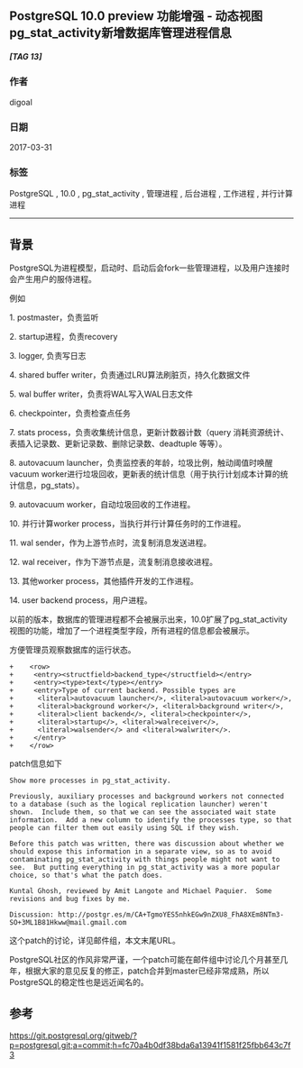 ## PostgreSQL 10.0 preview 功能增强 - 动态视图pg_stat_activity新增数据库管理进程信息  
##### [TAG 13]
                      
### 作者                         
digoal                 
                  
### 日期                                                                                     
2017-03-31                
                     
### 标签                  
PostgreSQL , 10.0 , pg_stat_activity , 管理进程 , 后台进程 , 工作进程 , 并行计算进程       
                                                                                        
----                                                                                  
                                                                                           
## 背景              
PostgreSQL为进程模型，启动时、启动后会fork一些管理进程，以及用户连接时会产生用户的服侍进程。  
  
例如  
  
1\. postmaster，负责监听  
  
2\. startup进程，负责recovery  
  
3\. logger, 负责写日志  
  
4\. shared buffer writer，负责通过LRU算法刷脏页，持久化数据文件  
  
5\. wal buffer writer，负责将WAL写入WAL日志文件  
  
6\. checkpointer，负责检查点任务  
  
7\. stats process，负责收集统计信息，更新计数器计数（query 消耗资源统计、表插入记录数、更新记录数、删除记录数、deadtuple 等等）。  
  
8\. autovacuum launcher，负责监控表的年龄，垃圾比例，触动阈值时唤醒vacuum worker进行垃圾回收，更新表的统计信息（用于执行计划成本计算的统计信息，pg_stats）。  
  
9\. autovacuum worker，自动垃圾回收的工作进程。  
  
10\. 并行计算worker process，当执行并行计算任务时的工作进程。  
  
11\. wal sender，作为上游节点时，流复制消息发送进程。  
  
12\. wal receiver，作为下游节点是，流复制消息接收进程。  
  
13\. 其他worker process，其他插件开发的工作进程。  
  
14\. user backend process，用户进程。  
  
以前的版本，数据库的管理进程都不会被展示出来，10.0扩展了pg_stat_activity视图的功能，增加了一个进程类型字段，所有进程的信息都会被展示。  
  
方便管理员观察数据库的运行状态。  
  
```  
+    <row>  
+     <entry><structfield>backend_type</structfield></entry>  
+     <entry><type>text</type></entry>  
+     <entry>Type of current backend. Possible types are   
+      <literal>autovacuum launcher</>, <literal>autovacuum worker</>,  
+      <literal>background worker</>, <literal>background writer</>,  
+      <literal>client backend</>, <literal>checkpointer</>,  
+      <literal>startup</>, <literal>walreceiver</>,  
+      <literal>walsender</> and <literal>walwriter</>.  
+     </entry>  
+    </row>  
```  
  
patch信息如下  
      
```      
Show more processes in pg_stat_activity.  
  
Previously, auxiliary processes and background workers not connected  
to a database (such as the logical replication launcher) weren't  
shown.  Include them, so that we can see the associated wait state  
information.  Add a new column to identify the processes type, so that  
people can filter them out easily using SQL if they wish.  
  
Before this patch was written, there was discussion about whether we  
should expose this information in a separate view, so as to avoid  
contaminating pg_stat_activity with things people might not want to  
see.  But putting everything in pg_stat_activity was a more popular  
choice, so that's what the patch does.  
  
Kuntal Ghosh, reviewed by Amit Langote and Michael Paquier.  Some  
revisions and bug fixes by me.  
  
Discussion: http://postgr.es/m/CA+TgmoYES5nhkEGw9nZXU8_FhA8XEm8NTm3-SO+3ML1B81Hkww@mail.gmail.com         
```      
    
这个patch的讨论，详见邮件组，本文末尾URL。    
     
PostgreSQL社区的作风非常严谨，一个patch可能在邮件组中讨论几个月甚至几年，根据大家的意见反复的修正，patch合并到master已经非常成熟，所以PostgreSQL的稳定性也是远近闻名的。             
     
## 参考              
https://git.postgresql.org/gitweb/?p=postgresql.git;a=commit;h=fc70a4b0df38bda6a13941f1581f25fbb643c7f3    
              
          
          
       
